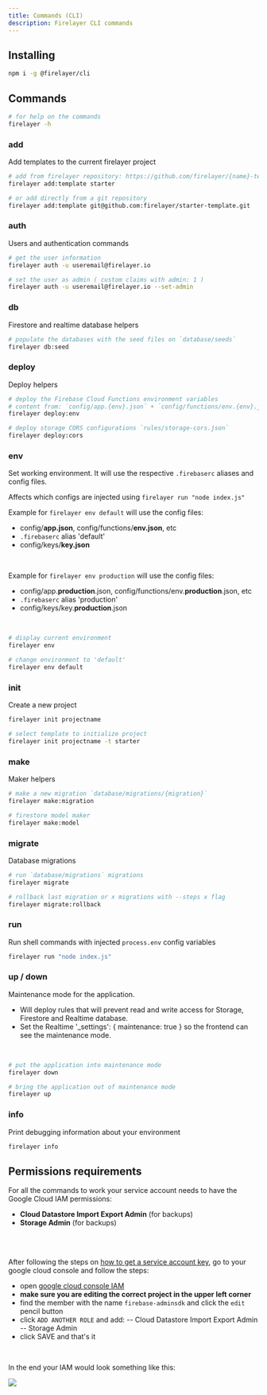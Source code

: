 ```yaml
---
title: Commands (CLI)
description: Firelayer CLI commands
---
```


## Installing

```sh
npm i -g @firelayer/cli
```

## Commands

```sh
# for help on the commands
firelayer -h
```

### add
Add templates to the current firelayer project

```sh
# add from firelayer repository: https://github.com/firelayer/{name}-template
firelayer add:template starter

# or add directly from a git repository
firelayer add:template git@github.com:firelayer/starter-template.git
```

### auth
Users and authentication commands

```sh
# get the user information
firelayer auth -u useremail@firelayer.io

# set the user as admin ( custom claims with admin: 1 )
firelayer auth -u useremail@firelayer.io --set-admin
```

### db
Firestore and realtime database helpers

```sh
# populate the databases with the seed files on `database/seeds`
firelayer db:seed
```

### deploy
Deploy helpers

```sh
# deploy the Firebase Cloud Functions environment variables
# content from: `config/app.{env}.json` + `config/functions/env.{env}.json`
firelayer deploy:env

# deploy storage CORS configurations `rules/storage-cors.json`
firelayer deploy:cors
```

### env
Set working environment. It will use the respective `.firebaserc` aliases and config files.

Affects which configs are injected using `firelayer run "node index.js"`

Example for `firelayer env default` will use the config files:
- config/**app.json**, config/functions/**env.json**, etc
- `.firebaserc` alias 'default'
- config/keys/**key.json**

<br>

Example for `firelayer env production` will use the config files:
- config/app.**production**.json, config/functions/env.**production**.json, etc
- `.firebaserc` alias 'production'
- config/keys/key.**production**.json

<br>

```sh
# display current environment
firelayer env

# change environment to 'default'
firelayer env default
```

### init
Create a new project

```sh
firelayer init projectname

# select template to initialize project
firelayer init projectname -t starter
```

### make
Maker helpers

```sh
# make a new migration `database/migrations/{migration}`
firelayer make:migration

# firestore model maker
firelayer make:model
```

### migrate
Database migrations

```sh
# run `database/migrations` migrations
firelayer migrate

# rollback last migration or x migrations with --steps x flag
firelayer migrate:rollback
```

### run
Run shell commands with injected `process.env` config variables

```sh
firelayer run "node index.js"
```

### up / down
Maintenance mode for the application.
- Will deploy rules that will prevent read and write access for Storage, Firestore and Realtime database.
- Set the Realtime '_settings': { maintenance: true } so the frontend can see the maintenance mode.

<br>

```sh
# put the application into maintenance mode
firelayer down

# bring the application out of maintenance mode
firelayer up
```

### info
Print debugging information about your environment

```sh
firelayer info
```

## Permissions requirements
For all the commands to work your service account needs to have the Google Cloud IAM permissions:
- **Cloud Datastore Import Export Admin** (for backups)
- **Storage Admin** (for backups)

<br>
<br>

After following the steps on [how to get a service account key](/docs/getting-started#get-the-firebase-service-account-key), go to your google cloud console and follow the steps:
- open <a href="https://console.cloud.google.com/iam-admin/iam" target="_blank">google cloud console IAM</a>
- **make sure you are editing the correct project in the upper left corner**
- find the member with the name `firebase-adminsdk` and click the `edit` pencil button
- click `ADD ANOTHER ROLE` and add:
-- Cloud Datastore Import Export Admin
-- Storage Admin
- click SAVE and that's it

<br>

In the end your IAM would look something like this:

<a href="/images/IAM.jpg" target="_blank">
  <img src="/images/IAM.jpg">
</a>
